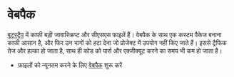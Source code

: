 # वेबपैक

[बूटस्ट्रैप](https://getbootstrap.com/) में काफी बड़ी जावास्क्रिप्ट और सीएसएस फाइलें हैं। वेबपैक के साथ एक कस्टम पैकेज
बनाना काफी आसान है, और फिर उन भागों को हटा देना जो प्रोजेक्ट में उपयोग नहीं किए जाते हैं। इससे ट्रैफिक तेज
और हल्का हो जाता है, साथ ही कोड को पार्स और एक्जीक्यूट करने का समय भी कम हो जाता है।

* फ़ाइलों को न्यूनतम करने के लिए [वेबपैक](./webpack/) शुरू करें